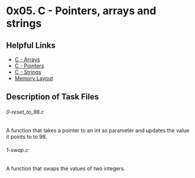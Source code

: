 # 0x05. C - Pointers, arrays and strings

## Helpful Links
* [C - Arrays](https://www.tutorialspoint.com/cprogramming/c_arrays.htm)
* [C - Pointers](https://www.tutorialspoint.com/cprogramming/c_pointers.htm)
* [C - Strings](https://intranet.alxswe.com/projects/216?context_curriculum_id=1)
* [Memory Layout](https://aticleworld.com/memory-layout-of-c-program/)

## Description of Task Files

<h6>0-reset_to_98.c</h6>
A function that takes a pointer to an int as parameter and updates the value it points to to 98.

<h6>1-swap.c</h6>
A function that swaps the values of two integers.
<h6></h6>
<h6></h6>
<h6></h6>
<h6></h6>
<h6></h6>
